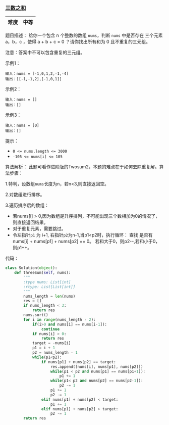 ### [三数之和](https://leetcode-cn.com/problems/3sum/)
|难度|中等|
|---|---|

题目描述：
给你一个包含 n 个整数的数组 `nums`，判断 `nums` 中是否存在
三个元素 a，b，c ，使得 a + b + c = 0 ？请你找出所有和为 0 
且不重复的三元组。

注意：答案中不可以包含重复的三元组。

示例1：

    输入：nums = [-1,0,1,2,-1,-4]
    输出：[[-1,-1,2],[-1,0,1]]
    
示例2：

    输入：nums = []
    输出：[]
    
示例3：

    输入：nums = [0]
    输出：[]
    
提示：
* `0 <= nums.length <= 3000`
* `-105 <= nums[i] <= 105`

算法解析：
此题可看作进阶版的Twosum2，本题的难点在于如何去除重复解。算法步骤：

1.特判，设数组`nums`长度为n，若n<3,则直接返回空。

2.对数组进行排序。

3.遍历排序后的数组：

* 若nums[i] > 0,因为数组是升序排列，不可能出现三个数相加为0的情况了，则直接返回结果。
* 对于重复元素，需要跳过。
* 令左指针`p1` 为 i+1, 右指针`p2`为n-1,当p1<p2时，执行循环：
查找 是否有nums[i] + nums[p1] + nums[p2] == 0。
若和大于0，则p2--,若和小于0，则p1++。

代码：
```python
class Solution(object):
    def threeSum(self, nums):
        """
        :type nums: List[int]
        :rtype: List[List[int]]
        """
        nums_length = len(nums)
        res = []
        if nums_length < 3:
            return res
        nums.sort()
        for i in range(nums_length - 2):
            if(i>0 and nums[i] == nums[i-1]):
                continue
            if nums[i] > 0:
                return res
            target = -nums[i]
            p1 = i + 1
            p2 = nums_length - 1
            while(p1<p2):
                if nums[p1] + nums[p2] == target:
                    res.append([nums[i], nums[p1], nums[p2]])
                    while(p1 < p2 and nums[p1] == nums[p1+1]):
                        p1 += 1
                    while(p1< p2 and nums[p2] == nums[p2-1]):
                        p2 -= 1
                    p1 += 1
                    p2 -= 1
                elif nums[p1] + nums[p2] < target:
                    p1 += 1
                elif nums[p1] + nums[p2] > target:
                    p2 -= 1
        return res
```

